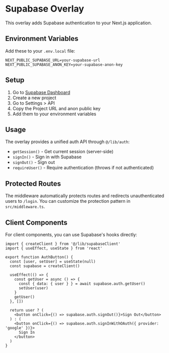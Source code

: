 # Supabase Overlay

This overlay adds Supabase authentication to your Next.js application.

## Environment Variables

Add these to your `.env.local` file:

```env
NEXT_PUBLIC_SUPABASE_URL=your-supabase-url
NEXT_PUBLIC_SUPABASE_ANON_KEY=your-supabase-anon-key
```

## Setup

1. Go to [Supabase Dashboard](https://supabase.com/dashboard)
2. Create a new project
3. Go to Settings > API
4. Copy the Project URL and anon public key
5. Add them to your environment variables

## Usage

The overlay provides a unified auth API through `@/lib/auth`:

- `getSession()` - Get current session (server-side)
- `signIn()` - Sign in with Supabase
- `signOut()` - Sign out
- `requireUser()` - Require authentication (throws if not authenticated)

## Protected Routes

The middleware automatically protects routes and redirects unauthenticated users to `/login`. You can customize the protection pattern in `src/middleware.ts`.

## Client Components

For client components, you can use Supabase's hooks directly:

```tsx
import { createClient } from '@/lib/supabaseClient'
import { useEffect, useState } from 'react'

export function AuthButton() {
  const [user, setUser] = useState(null)
  const supabase = createClient()

  useEffect(() => {
    const getUser = async () => {
      const { data: { user } } = await supabase.auth.getUser()
      setUser(user)
    }
    getUser()
  }, [])

  return user ? (
    <button onClick={() => supabase.auth.signOut()}>Sign Out</button>
  ) : (
    <button onClick={() => supabase.auth.signInWithOAuth({ provider: 'google' })}>
      Sign In
    </button>
  )
}
```
